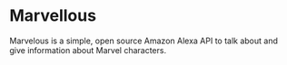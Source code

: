 # Marvellous
Marvelous is a simple, open source Amazon Alexa API to talk about and give information about Marvel characters.

